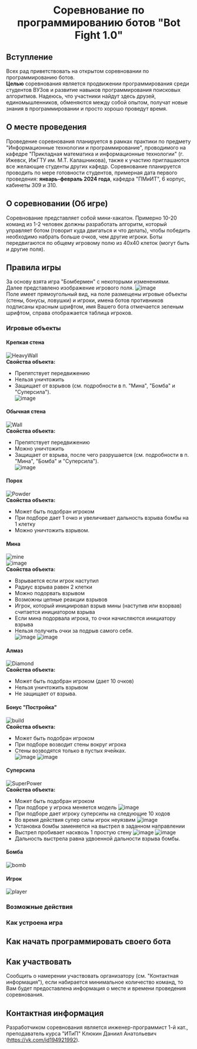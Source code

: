 # <p align="center"> Соревнование по программированию ботов "Bot Fight 1.0"</p>
## Вступление
Всех рад приветствовать на открытом соревновании по программированию ботов.</br>
<b>Целью</b> соревнования является продвижении программирования среди студентов ВУЗов и развитие навыков программирования поисковых алгоритмов. Надеюсь, что участники найдут здесь друзей, единомышленников, обменяются между собой опытом, получат новые знания в программировании и просто хорошо проведут время.
## О месте проведения
Проведение соревнования планируется в рамках практики по предмету "Информационные технологии и программирование", проводимого на кафедре "Прикладная математика и информационные технологии" (г. Ижевск, ИжГТУ им. М.Т. Калашникова), также к участию приглашаются все желающие студенты других кафедр. Соревнование планируется проводить по мере готовности студентов, примерная дата первого проведения: <b>январь-февраль 2024 года</b>, кафедра "ПМиИТ", 6 корпус, кабинеты 309 и 310.
## О соревновании (Об игре)
Соревнование представляет собой мини-хакатон. Примерно 10-20 команд из 1-2 человек должны разработать алгоритм, который управляет ботом (говорит куда двигаться и что делать), чтобы победить необходимо набрать больше очков, чем другие игроки. Боты передвигаются по общему игровому полю из 40x40 клеток (могут быть и другие поля).
## Правила игры
За основу взята игра "Бомбермен" с некоторыми изменениями.</br>
Далее представлено изображение игрового поля.
![image](https://github.com/KaBaN4iK357/BotFight/assets/32903150/3983c038-85f1-4d98-b45c-da4f340b33f9) </br>
Поле имеет прямоугольный вид, на поле размещены игровые объекты (стены, бонусы, ловушки) и игроки, имена ботов противников подписаны красным шрифтом, имя Вашего бота отмечается зеленым шрифтом, справа отображается таблица игроков.
### Игровые объекты
#### Крепкая стена
![HeavyWall](https://github.com/KaBaN4iK357/BotFight/assets/32903150/bcdef53b-eb23-4dbb-9925-12f4b7c58a4b)  </br>
<b>Свойства объекта:</b></br>
* Препятствует передвижению </br>
* Нельзя уничтожить </br>
* Защищает от взрывов (см. подробности в п. "Мина", "Бомба" и "Суперсила"). </br>
![image](https://github.com/KaBaN4iK357/BotFight/assets/32903150/24a8d926-8912-4c72-8941-d51c96277850) </br>

#### Обычная стена
![Wall](https://github.com/KaBaN4iK357/BotFight/assets/32903150/8ffa6779-cb72-41d3-b4f7-3f3cb29dcedf) </br>
<b>Свойства объекта:</b></br>
* Препятствует передвижению </br>
* Можно уничтожить </br>
* Защищает от взрыва, после чего разрушается (см. подробности в п. "Мина", "Бомба" и "Суперсила"). </br>
![image](https://github.com/KaBaN4iK357/BotFight/assets/32903150/cb543bec-81e9-4004-a3cd-960eba0ce876) </br>

#### Порох
![Powder](https://github.com/KaBaN4iK357/BotFight/assets/32903150/46363242-0258-4abe-88dd-f1899e653af1) </br>
<b>Свойства объекта:</b></br>
* Может быть подобран игроком </br>
* При подборе дает 1 очко и увеличивает дальность взрыва бомбы на 1 клетку
* Можно уничтожить взрывом. </br>

#### Мина
![mine](https://github.com/KaBaN4iK357/BotFight/assets/32903150/8390e934-c646-49c9-82fb-2d9514def9ab) </br>
![image](https://github.com/KaBaN4iK357/BotFight/assets/32903150/40287c6a-cfc6-42b8-9fba-00d9c8d3dc4c) </br>
<b>Свойства объекта:</b></br>
* Взрывается если игрок наступил </br>
* Радиус взрыва равен 2 клетки
* Можно подорвать взрывом </br>
* Возможны цепные реакции взрывов </br>
* Игрок, который инициировал взрыв мины (наступив или взорвав) считается инициатором взрыва </br>
* Если мина подорвала игрока, то очки начисляются инициатору взрыва </br>
* Нельзя получить очки за подрыв самого себя. </br>
![image](https://github.com/KaBaN4iK357/BotFight/assets/32903150/06e4eeb3-11c1-4b80-ac1d-7579b56280cb)
![image](https://github.com/KaBaN4iK357/BotFight/assets/32903150/04be7905-8823-4826-a436-794367e22225)

#### Алмаз
![Diamond](https://github.com/KaBaN4iK357/BotFight/assets/32903150/006d05da-f673-4560-82fd-64c95b7d7410) </br>
<b>Свойства объекта:</b></br>
* Может быть подобран игроком (дает 10 очков) </br>
* Нельзя уничтожить взрывом </br>
* Не защищает от взрыва. </br>

#### Бонус "Постройка"
![build](https://github.com/KaBaN4iK357/BotFight/assets/32903150/8bf2df35-2a86-44f6-a4d4-1732edb0d196) </br>
<b>Свойства объекта:</b></br>
* Может быть подобран игроком </br>
* При подборе возводит стены вокруг игрока </br>
* Стены возводятся только в пустых ячейках. </br>
![image](https://github.com/KaBaN4iK357/BotFight/assets/32903150/5912db2d-df94-4914-a10f-21527f519743)
![image](https://github.com/KaBaN4iK357/BotFight/assets/32903150/74063a42-946a-44f3-9408-ab090bcdf13b)

#### Суперсила
![SuperPower](https://github.com/KaBaN4iK357/BotFight/assets/32903150/013bbf55-dddb-4263-be72-9135ef3c86f1) </br>
<b>Свойства объекта:</b></br>
* Может быть подобран игроком </br>
* При подборе у игрока меняется модель
![image](https://github.com/KaBaN4iK357/BotFight/assets/32903150/271f6beb-54c9-4299-b8ee-35365497c851) </br>
* При подборе дает игроку суперсилы на следующие 10 ходов </br>
* Во время действия супер силы игрок неуязвим
![image](https://github.com/KaBaN4iK357/BotFight/assets/32903150/e52ca05a-15be-49e8-a90d-97b8405642bd) </br>
* Установка бомбы заменяется на выстрел в заданном направлении </br>
* Выстрел пробивает насквозь 1 простую стену
![image](https://github.com/KaBaN4iK357/BotFight/assets/32903150/e45e750d-1f62-48aa-9a40-c74b87416340)
![image](https://github.com/KaBaN4iK357/BotFight/assets/32903150/9db88da7-71ce-4629-b935-48d6b7c19f2e) </br>
* Дальность выстрела равна удвоенной дальности взрыва бомбы. </br>

#### Бомба
![bomb](https://github.com/KaBaN4iK357/BotFight/assets/32903150/952e6218-2d99-4820-b00c-c70161a7b844) </br>

#### Игрок
![player](https://github.com/KaBaN4iK357/BotFight/assets/32903150/7d5a8e9b-bf36-4b01-be9d-2fbd723a4183) </br>

### Возможные действия

### Как устроена игра
[comment]: <> (TODO: Игровые ситуации, взаимодействие объектов, цепочка действий, цепной взрыв, за что начисляются очки, картинки с ситуациями)

## Как начать программировать своего бота

## Как участвовать
Сообщить о намерении участвовать организатору (см. "Контактная информация"), если набирается минимальное количество команд, то Вам будет предоставлена информация о месте и времени проведения соревнования.
## Контактная информация
Разработчиком соревнования является инженер-программист 1-й кат., преподаватель курса "ИТиП" Клюкин Даниил Анатольевич (https://vk.com/id194921992).
